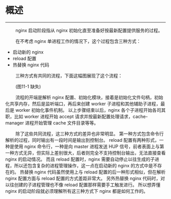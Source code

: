 # 概述
***

&emsp;&emsp;
nginx 启动阶段指从 nginx 初始化直至准备好按最新配置提供服务的过程。

&emsp;&emsp;
在不考虑 nginx 单进程工作的情况下，这个过程包含三种方式：

+ 启动新的 nginx
+ reload 配置
+ 热替换 nginx 代码

&emsp;&emsp;
三种方式有共同的流程，下面这幅图展现了这个流程：

&emsp;&emsp;
(图11-1 缺失)

&emsp;&emsp;
流程的开端是解析 nginx 配置、初始化模块，接着是初始化文件句柄，初始化共享内存，然后是监听端口，再后来创建 worker 子进程和其他辅助子进程，最后是 worker 初始化事件机制。
以上步骤结束以后，nginx 各个子进程开始各司其职，比如 worker 进程开始 accept 请求并按最新配置处理请求，cache-manager 进程开始管理 cache 文件目录等等。

&emsp;&emsp;
除了这些共同流程，这三种方式的差异也非常明显。
第一种方式包含命令行解析的过程，同时输出有一段时间是输出到控制台。
reload 配置有两种形式，一种是使用 nginx 命令行，一种是向 master 进程发送 HUP 信号，前者表面上与第一种方式无异，但实际上差别很大，后者则完全不支持控制台输出，无法直接查看 nginx 的启动情况。
而且 reload 配置时，nginx 需要自动停止以往生成的子进程，所以还包含复杂的进程管理操作，这一点在启动新的 nginx 的方式中是不存在的。
热替换 nginx 代码虽然使用上与 reload 配置的后一种形式相似，但在解析 nginx 配置方面与 reload 配置的方式差距非常大。
另外热替换 nginx 代码时，对以往创建的子进程管理也不像 reload 配置那样需要手工触发进行。
所以想弄懂 nginx 的启动阶段就必须理解所有这三种方式下 nginx 都是如何工作的。